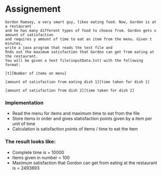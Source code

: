 # Assignement

``` 
Gordon Ramsey, a very smart guy, likes eating food. Now, Gordon is at a restaurant 
and he has many different types of food to choose from. Gordon gets x amount of satisfaction 
and requires y amount of time to eat an item from the menu. Given t minutes,
write a java program that reads the text file and
ﬁnds out the maximum satisfaction that Gordon can get from eating at the restaurant. 
You will be given a text file(inputData.txt) with the following format:

[t][Number of items on menu]

[amount of satisfaction from eating dish 1][time taken for dish 1]

[amount of satisfaction from dish 2][time taken for dish 2]
```

### Implementation

* Read the menu for items and maximum time to eat from the file 
* Store items in order and gives statisfaction points given by a item per unit of time 
* Calculation is satisfaction points of items / time to eat the item 


### The result looks like:

* Complete time is = 10000
* Items given in number = 100
* Maximum satisfaction that Gordon can get from eating at the restaurant is = 2493893

